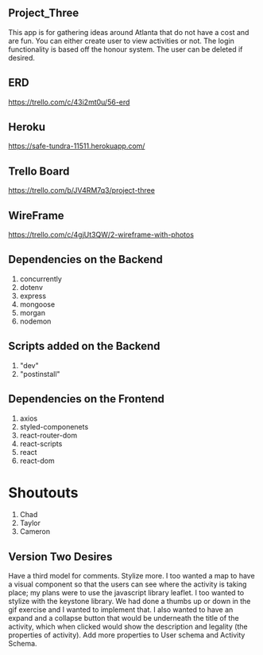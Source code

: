 ## Project_Three
This app is for gathering ideas around Atlanta that do not have a cost and are fun. You can either create  user to view activities or not. The login functionality is based off the honour system. The user can be deleted if desired.

## ERD
https://trello.com/c/43i2mt0u/56-erd

## Heroku
https://safe-tundra-11511.herokuapp.com/

## Trello Board
https://trello.com/b/JV4RM7q3/project-three

## WireFrame
https://trello.com/c/4gjUt3QW/2-wireframe-with-photos

## Dependencies on the Backend
1. concurrently
2. dotenv
3. express
4. mongoose
5. morgan
6. nodemon

## Scripts added on the Backend
1. "dev"
2. "postinstall"

## Dependencies on the Frontend
1. axios
2. styled-componenets
3. react-router-dom
4. react-scripts
5. react
6. react-dom

# Shoutouts
1. Chad
2. Taylor
3. Cameron

## Version Two Desires
Have a third model for comments. Stylize more. I too wanted a map to have a visual component so that the users can see where the activity is taking place; my plans were to use the javascript library leaflet. I too wanted to stylize with the keystone library. We had done a thumbs up or down in the gif exercise and I wanted to implement that. I also wanted to have an expand and a collapse button that would be underneath the title of the activity, which when clicked would show the description and legality (the properties of activity). Add more properties to User schema and Activity Schema.